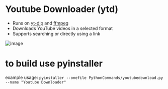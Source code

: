 # Youtube Downloader (ytd)
* Runs on [yt-dlp](https://github.com/yt-dlp/yt-dlp) and [ffmpeg](https://github.com/FFmpeg/FFmpeg)
* Downloads YouTube videos in a selected format
* Supports searching or directly using a link

![image](https://github.com/user-attachments/assets/4506a802-1fa2-42a2-b62e-162a84b0e1db)


# to build use pyinstaller
example usage:
`pyinstaller --onefile PythonCommands/youtubedownload.py --name "Youtube Downloader"`
